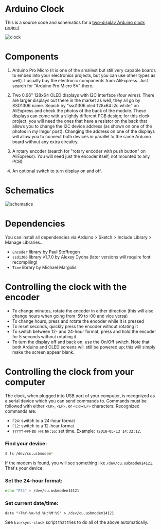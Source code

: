 # Arduino Clock

This is a source code and schematics for a [two-display Arduino clock project](https://imgur.com/a/mQLIaO0).

![clock](https://raw.githubusercontent.com/unobtec/arduino-clock/master/images/clock.jpg)

# Components

1. Arduino Pro Micro (it is one of the smallest but still very capable boards to embed into your electronics projects, but you can use other types as well). I usually buy the electronic components from AliExpress. Just search for "Arduino Pro Micro 5V" there.

2. Two 0.96" 128x64 OLED displays with I2C interface (four wires). There are larger displays out there in the market as well, they all go by SSD1306 name. Search by "ssd1306 oled 128x64 i2c white" on AliExpress and check the photos of the back of the module. These displays can come with a slightly different PCB design; for this clock project, you will need the ones that have a resistor on the back that allows you to change the I2C device address (as shown on one of the photos in my Imgur post). Changing the address on one of the displays will allow you to connect both devices in parallel to the same Arduino board without any extra circuitry.

3. A rotary encoder (search for "rotary encoder with push button" on AliExpress). You will need just the encoder itself, not mounted to any PCB)

4. An optional switch to turn display on and off.

# Schematics

![schematics](https://raw.githubusercontent.com/unobtec/arduino-clock/master/images/schematics.png)

# Dependencies

You can install all dependencies via Arduino > Sketch > Include Library > Manage Libraries...

- `Encoder` library by Paul Stoffregen
- `ssd1306` library v1.7.0 by Alexey Dydna (later versions will require font recompiling)
- `Time` library by Michael Margolis

# Controlling the clock with the encoder

- To change minutes, rotate the encoder in either direction (this will also change hours when going from :59 to :00 and vice versa)
- To change hours, press and rotate the encoder while it is pressed
- To reset seconds, quickly press the encoder without rotating it
- To switch between 12- and 24-hour format, press and hold the encoder for 5 seconds without rotating it
- To turn the display off and back on, use the On/Off switch. Note that both Arduino and OLED screens will still be powered up; this will simply make the screen appear blank.

# Controlling the clock from your computer

The clock, when plugged into USB port of your computer, is recognized as a serial device which you can send commands to. Commands must be followed with either `<CR>`, `<LF>`, or `<CR><LF>` characters. Recognized commands are:

- `F24`: switch to a 24-hour format
- `F12`: switch to a 12-hour format
- `TYYYY-MM-DD HH:NN:SS`: set time. Example: `T2018-05-13 14:32:12`.

### Find your device:

```sh
$ ls /dev/cu.usbmodem*
```

If the modem is found, you will see something like `/dev/cu.usbmodem14121`. That's your device.

### Set the 24-hour format:

```sh
echo "F24" > /dev/cu.usbmodem14121
```

### Set current date/time:

```
date "+T%Y-%m-%d %H:%M:%S" > /dev/cu.usbmodem14121
```

See `bin/sync-clock` script that tries to do all of the above automatically.

